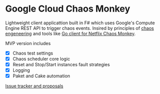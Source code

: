 # Google Cloud Chaos Monkey
Lightweight client applicattion built in F# which uses Google's Compute Engine REST API to trigger chaos events.
Insired by principles of [chaos engeneering](http://principlesofchaos.org/) and tools like [Go client for Netflix Chaos Monkey](https://github.com/mlafeldt/chaosmonkey).

MVP version includes  
- [x] Chaos test settings  
- [x] Chaos scheduler core logic  
- [x] Reset and Stop/Start instances fault strategies 
- [x] Logging
- [x] Paket and Cake automation

[Issue tracker and proposals](https://github.com/dkholod/GoogleCloudChaosMonkey/issues)
